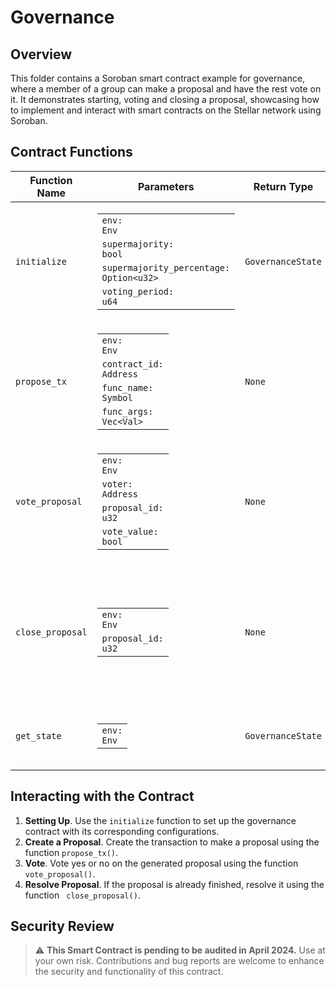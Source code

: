 # Governance

## Overview

This folder contains a Soroban smart contract example for governance, where a member of a group can make a proposal and have the rest vote on it. It demonstrates starting, voting and closing a proposal, showcasing how to implement and interact with smart contracts on the Stellar network using Soroban.

## Contract Functions

| Function Name    | Parameters                                                                                                                       | Return Type          | Description                                                                                                                  |
|------------------|----------------------------------------------------------------------------------------------------------------------------------|----------------------|------------------------------------------------------------------------------------------------------------------------------|
| `initialize`     | <table><tbody><tr><td><code>env: Env</code></td></tr><tr><td><code>supermajority: bool</code></td></tr><tr><td><code>supermajority_percentage: Option&lt;u32&gt;</code></td></tr><tr><td><code>voting_period: u64</code></td></tr></tbody></table> | `GovernanceState` | Sets up the initial state of the governance contract, including supermajority settings and voting period.                    |
| `propose_tx`     | <table><tbody><tr><td><code>env: Env</code></td></tr><tr><td><code>contract_id: Address</code></td></tr><tr><td><code>func_name: Symbol</code></td></tr><tr><td><code>func_args: Vec&lt;Val&gt;</code></td></tr></tbody></table>                      | `None`             | Allows users to propose a transaction by specifying the target contract, function name, and arguments.                       |
| `vote_proposal`  | <table><tbody><tr><td><code>env: Env</code></td></tr><tr><td><code>voter: Address</code></td></tr><tr><td><code>proposal_id: u32</code></td></tr><tr><td><code>vote_value: bool</code></td></tr></tbody></table>                              | `None`             | Enables users to vote on proposals with a `yes` or `no` vote.                                                               |
| `close_proposal` | <table><tbody><tr><td><code>env: Env</code></td></tr><tr><td><code>proposal_id: u32</code></td></tr></tbody></table>                                                                    | `None`             | Resolves a vote, checking results and executing the transaction on the target contract if the vote passes the majority rule. |
| `get_state`      | <table><tbody><tr><td><code>env: Env</code></td></tr></tbody></table>                                                                                        | `GovernanceState` | Retrieves the current state of the governance system.                                                                        |


## Interacting with the Contract

1. **Setting Up**. Use the `initialize` function to set up the governance contract with its corresponding configurations.
2. **Create a Proposal**. Create the transaction to make a proposal using the function `propose_tx()`.
3. **Vote**. Vote yes or no on the generated proposal using the function `vote_proposal()`.
4. **Resolve Proposal**. If the proposal is already finished, resolve it using the function ` close_proposal()`.


## Security Review

> :warning: **This Smart Contract is pending to be audited in April 2024.** Use at your own risk. Contributions and bug reports are welcome to enhance the security and functionality of this contract.

